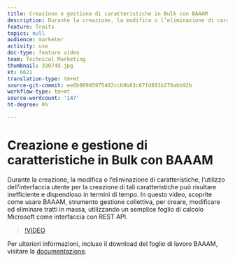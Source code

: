 ```yaml
---
title: Creazione e gestione di caratteristiche in Bulk con BAAAM
description: Durante la creazione, la modifica o l’eliminazione di caratteristiche, l’utilizzo dell’interfaccia utente per la creazione di tali caratteristiche può risultare inefficiente e dispendioso in termini di tempo. In questo video, scoprite come usare BAAAM,  strumento  gestione collettiva, per creare, modificare ed eliminare tratti in massa, utilizzando un semplice foglio di calcolo Microsoft come interfaccia con REST API.
feature: Traits
topics: null
audience: marketer
activity: use
doc-type: feature video
team: Technical Marketing
thumbnail: 330749.jpg
kt: 6621
translation-type: tm+mt
source-git-commit: ee0b90995975402ccb9b63c67fd893b276abb92b
workflow-type: tm+mt
source-wordcount: '147'
ht-degree: 0%

---
```



# Creazione e gestione di caratteristiche in Bulk con BAAAM

Durante la creazione, la modifica o l’eliminazione di caratteristiche, l’utilizzo dell’interfaccia utente per la creazione di tali caratteristiche può risultare inefficiente e dispendioso in termini di tempo. In questo video, scoprite come usare BAAAM,  strumento  gestione collettiva, per creare, modificare ed eliminare tratti in massa, utilizzando un semplice foglio di calcolo Microsoft come interfaccia con REST API.

>[!VIDEO](https://video.tv.adobe.com/v/330749/?quality=12&learn=on)

Per ulteriori informazioni, incluso il download del foglio di lavoro BAAAM, visitare la [documentazione](https://experienceleague.adobe.com/docs/audience-manager/user-guide/reference/bulk-management-tools/bulk-management-intro.html?lang=en#reference).
